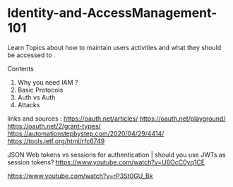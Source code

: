 # Identity-and-AccessManagement-101
Learn Topics about how to maintain users activities and what they should be accessed to .


Contents
1) Why you need IAM ?
2) Basic Protocols
3) Auth vs Auth
4) Attacks


links and sources :
https://oauth.net/articles/
https://oauth.net/playground/
https://oauth.net/2/grant-types/
https://automationstepbystep.com/2020/04/29/4414/
https://tools.ietf.org/html/rfc6749


JSON Web tokens vs sessions for authentication | should you use JWTs as session tokens?
https://www.youtube.com/watch?v=U6OcC0yq1CE


https://www.youtube.com/watch?v=rP3St0GU_Bk
